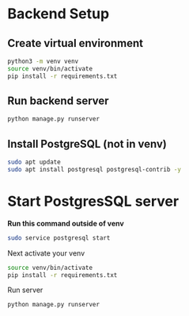 # Backend Setup

## Create virtual environment
```bash
python3 -m venv venv
source venv/bin/activate
pip install -r requirements.txt
```

## Run backend server
```bash
python manage.py runserver
```

## Install PostgreSQL (not in venv)
```bash
sudo apt update
sudo apt install postgresql postgresql-contrib -y
```

# Start PostgresSQL server
**Run this command outside of venv**
```bash
sudo service postgresql start
```
Next activate your venv
```bash
source venv/bin/activate
pip install -r requirements.txt
```
Run server 
```bash
python manage.py runserver
```
